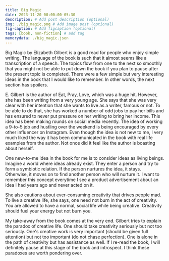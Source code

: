 ```yaml
---
title: Big Magic
date: 2023-11-20 00:00:00-05:30
description: # Add post description (optional)
img: ./big_magic.png # Add image post (optional)
fig-caption: # Add figcaption (optional)
tags: [book, non-fiction] # add tag
memorydata: ./big_magic.json
---
```


Big Magic by Elizabeth Gilbert is a good read for people who enjoy simple writing. The language of the book is such that it almost seems like a transcription of a speech. The topics flow from one to the next so smoothly that you might not be able to put down the book if you plan to pause after the present topic is completed. There were a few simple but very interesting ideas in the book that I would like to remember. In other words, the next section has spoilers.

E. Gilbert is the author of Eat, Pray, Love, which was a huge hit. However, she has been writing from a very young age. She says that she was very clear with her intention that she wants to live as a writer, famous or not. To be able to do that, she has worked a number of odd jobs to pay her bills and has ensured to never put pressure on her writing to bring her income. This idea has been making rounds on social media recently. The idea of working a 9-to-5 job and hustling over the weekend is being encouraged by every other influencer on Instagram. Even though the idea is not new to me, I very much liked the way it has been communicated in the book with real life examples from the author. Not once did it feel like the author is boasting about herself.

One new-to-me idea in the book for me is to consider ideas as living beings. Imagine a world where ideas already exist. They enter a person and try to form a symbiotic relation. If the person nurtures the idea, it stays. Otherwise, it moves on to find another person who will nurture it. I want to remember this concept everytime I see a product advertisement about an idea I had years ago and never acted on it.

She also cautions about ever-consuming creativity that drives people mad. To live a creative life, she says, one need not burn in the act of creativity. You are allowed to have a normal, social life while being creative. Creativity should fuel your energy but not burn you.

My take-away from the book comes at the very end. Gilbert tries to explain the paradox of creative life. One should take creativity seriously but not too seriously. One's creative work is very important (should be given full attention) but not too important (do not chase perfection). One is alone in the path of creativity but has assistance as well. If I re-read the book, I will definitely pause at this stage of the book and introspect. I think these paradoxes are worth pondering over.
